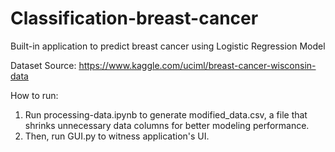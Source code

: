 # Classification-breast-cancer

Built-in application to predict breast cancer using Logistic Regression Model

Dataset Source: https://www.kaggle.com/uciml/breast-cancer-wisconsin-data

How to run:
1. Run processing-data.ipynb to generate modified_data.csv, a file that shrinks unnecessary data columns for better modeling performance.
2. Then, run GUI.py to witness application's UI.
